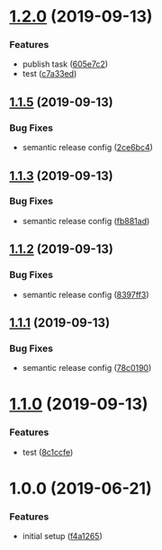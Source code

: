 # [1.2.0](https://github.com/matdurand/semantic-release-gradle/compare/v1.1.5...v1.2.0) (2019-09-13)


### Features

* publish task ([605e7c2](https://github.com/matdurand/semantic-release-gradle/commit/605e7c2))
* test ([c7a33ed](https://github.com/matdurand/semantic-release-gradle/commit/c7a33ed))

## [1.1.5](https://github.com/matdurand/semantic-release-gradle/compare/v1.1.4...v1.1.5) (2019-09-13)


### Bug Fixes

* semantic release config ([2ce6bc4](https://github.com/matdurand/semantic-release-gradle/commit/2ce6bc4))

## [1.1.3](https://github.com/matdurand/semantic-release-gradle/compare/v1.1.2...v1.1.3) (2019-09-13)


### Bug Fixes

* semantic release config ([fb881ad](https://github.com/matdurand/semantic-release-gradle/commit/fb881ad))

## [1.1.2](https://github.com/matdurand/semantic-release-gradle/compare/v1.1.1...v1.1.2) (2019-09-13)


### Bug Fixes

* semantic release config ([8397ff3](https://github.com/matdurand/semantic-release-gradle/commit/8397ff3))

## [1.1.1](https://github.com/matdurand/semantic-release-gradle/compare/v1.1.0...v1.1.1) (2019-09-13)


### Bug Fixes

* semantic release config ([78c0190](https://github.com/matdurand/semantic-release-gradle/commit/78c0190))

# [1.1.0](https://github.com/matdurand/semantic-release-gradle/compare/v1.0.0...v1.1.0) (2019-09-13)


### Features

* test ([8c1ccfe](https://github.com/matdurand/semantic-release-gradle/commit/8c1ccfe))

# 1.0.0 (2019-06-21)


### Features

* initial setup ([f4a1265](https://github.com/matdurand/semantic-release-gradle/commit/f4a1265))
